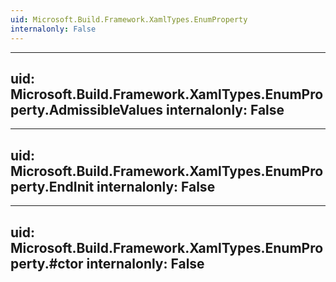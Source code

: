 ```yaml
---
uid: Microsoft.Build.Framework.XamlTypes.EnumProperty
internalonly: False
---
```


---
uid: Microsoft.Build.Framework.XamlTypes.EnumProperty.AdmissibleValues
internalonly: False
---

---
uid: Microsoft.Build.Framework.XamlTypes.EnumProperty.EndInit
internalonly: False
---

---
uid: Microsoft.Build.Framework.XamlTypes.EnumProperty.#ctor
internalonly: False
---
